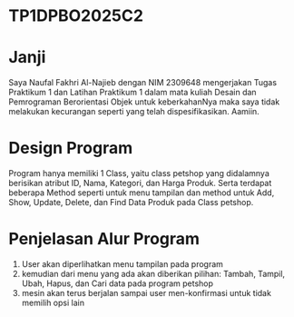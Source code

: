 # TP1DPBO2025C2
# Janji
Saya Naufal Fakhri Al-Najieb dengan NIM 2309648 mengerjakan Tugas Praktikum 1 dan
Latihan Praktikum 1 dalam mata kuliah Desain dan Pemrograman Berorientasi Objek untuk 
keberkahanNya maka saya tidak melakukan kecurangan seperti yang telah dispesifikasikan. Aamiin.

# Design Program
Program hanya memiliki 1 Class, yaitu class petshop yang didalamnya berisikan atribut ID, Nama,
Kategori, dan Harga Produk. Serta terdapat beberapa Method seperti untuk menu tampilan dan
method untuk Add, Show, Update, Delete, dan Find Data Produk pada Class petshop.

# Penjelasan Alur Program
1. User akan diperlihatkan menu tampilan pada program
2. kemudian dari menu yang ada akan diberikan pilihan:
   Tambah, Tampil, Ubah, Hapus, dan Cari data pada program petshop
3. mesin akan terus berjalan sampai user men-konfirmasi untuk tidak memilih opsi lain
